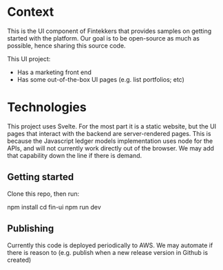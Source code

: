 # Context

This is the UI component of Fintekkers that provides samples on getting started with the platform. Our goal is to be open-source as much as possible, hence sharing this source code.

This UI project:
* Has a marketing front end
* Has some out-of-the-box UI pages (e.g. list portfolios; etc)

# Technologies

This project uses Svelte. For the most part it is a static website, but the UI pages that interact with the backend are server-rendered pages. This is because the Javascript ledger models implementation uses node for the APIs, and will not currently work directly out of the browser. We may add that capability down the line if there is demand.

## Getting started

Clone this repo, then run:

npm install
cd fin-ui
npm run dev


## Publishing

Currently this code is deployed periodically to AWS. We may automate if there is reason to (e.g. publish when a new release version in Github is created)

